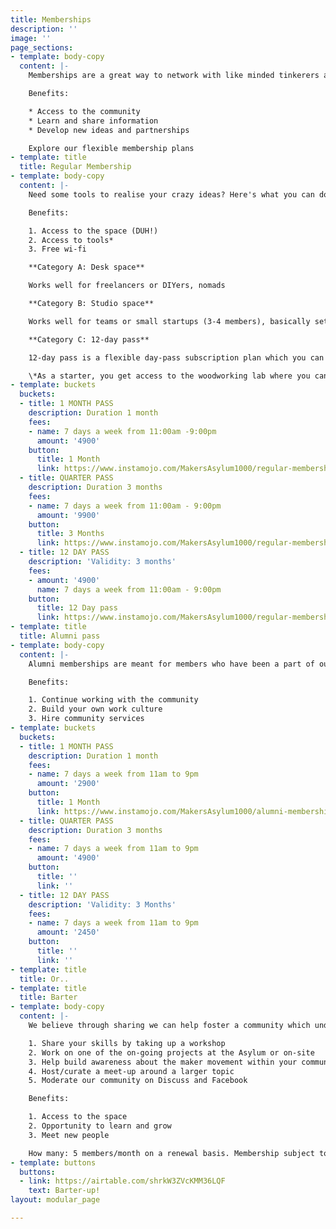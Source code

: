 ```yaml
---
title: Memberships
description: ''
image: ''
page_sections:
- template: body-copy
  content: |-
    Memberships are a great way to network with like minded tinkerers and grow as a Maker / DIYer.

    Benefits:

    * Access to the community
    * Learn and share information
    * Develop new ideas and partnerships

    Explore our flexible membership plans
- template: title
  title: Regular Membership
- template: body-copy
  content: |-
    Need some tools to realise your crazy ideas? Here's what you can do. Pick your laptop and move that peach to our space. Sign-up for our reasonable membership plans and get making! Move it already

    Benefits:

    1. Access to the space (DUH!)
    2. Access to tools*
    3. Free wi-fi

    **Category A: Desk space**

    Works well for freelancers or DIYers, nomads

    **Category B: Studio space**

    Works well for teams or small startups (3-4 members), basically settlers!

    **Category C: 12-day pass**

    12-day pass is a flexible day-pass subscription plan which you can subscribe to based on your needs. Use it in one go or within 3 months time. It's up to you. Commitment issues, resolved!

    \*As a starter, you get access to the woodworking lab where you can use the hand tools to tinker with. To use Power tools/3D Printer/Laser machine/Welding machine you have to undergo a full day workshop with us to be able to use the same. Its for your safety and we take it very SERIOUSLY!
- template: buckets
  buckets:
  - title: 1 MONTH PASS
    description: Duration 1 month
    fees:
    - name: 7 days a week from 11:00am -9:00pm
      amount: '4900'
    button:
      title: 1 Month
      link: https://www.instamojo.com/MakersAsylum1000/regular-membership/
  - title: QUARTER PASS
    description: Duration 3 months
    fees:
    - name: 7 days a week from 11:00am - 9:00pm
      amount: '9900'
    button:
      title: 3 Months
      link: https://www.instamojo.com/MakersAsylum1000/regular-membership/
  - title: 12 DAY PASS
    description: 'Validity: 3 months'
    fees:
    - amount: '4900'
      name: 7 days a week from 11:00am - 9:00pm
    button:
      title: 12 Day pass
      link: https://www.instamojo.com/MakersAsylum1000/regular-membership/
- template: title
  title: Alumni pass
- template: body-copy
  content: |-
    Alumni memberships are meant for members who have been a part of our flagship programs like Rapid Prototyping, S.T.E.A.M School, D.I.V.E or SDG School programs.

    Benefits:

    1. Continue working with the community
    2. Build your own work culture
    3. Hire community services
- template: buckets
  buckets:
  - title: 1 MONTH PASS
    description: Duration 1 month
    fees:
    - name: 7 days a week from 11am to 9pm
      amount: '2900'
    button:
      title: 1 Month
      link: https://www.instamojo.com/MakersAsylum1000/alumni-membership-e6995/
  - title: QUARTER PASS
    description: Duration 3 months
    fees:
    - name: 7 days a week from 11am to 9pm
      amount: '4900'
    button:
      title: ''
      link: ''
  - title: 12 DAY PASS
    description: 'Validity: 3 Months'
    fees:
    - name: 7 days a week from 11am to 9pm
      amount: '2450'
    button:
      title: ''
      link: ''
- template: title
  title: Or..
- template: title
  title: Barter
- template: body-copy
  content: |-
    We believe through sharing we can help foster a community which understands the value that a maker space like ours strives to create in the society. If you have the discipline and the right kind of motivation we would be happy to wave-off the membership-plan for you. What's the catch? Contribute approximately 10 hours of your time each month to Maker's Asylum in one of the following ways:

    1. Share your skills by taking up a workshop
    2. Work on one of the on-going projects at the Asylum or on-site
    3. Help build awareness about the maker movement within your community
    4. Host/curate a meet-up around a larger topic
    5. Moderate our community on Discuss and Facebook

    Benefits:

    1. Access to the space
    2. Opportunity to learn and grow
    3. Meet new people

    How many: 5 members/month on a renewal basis. Membership subject to review of your application. Help us understand you better by filling this form.
- template: buttons
  buttons:
  - link: https://airtable.com/shrkW3ZVcKMM36LQF
    text: Barter-up!
layout: modular_page

---
```

